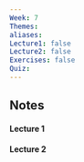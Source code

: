 ```yaml
---
Week: 7
Themes: 
aliases: 
Lecture1: false
Lecture2: false
Exercises: false
Quiz:
---
```


## Notes

#### Lecture 1

#### Lecture 2

